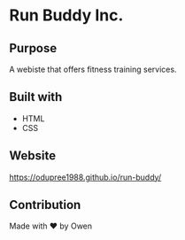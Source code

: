 # Run Buddy Inc.

## Purpose
A webiste that offers fitness training services. 

## Built with
* HTML 
* CSS

## Website
https://odupree1988.github.io/run-buddy/

## Contribution
Made with ❤️ by Owen
